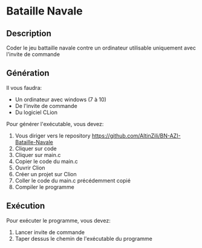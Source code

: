 # Bataille Navale

## Description
Coder le jeu battaille navale contre un ordinateur utilisable uniquement avec l'invite de commande

## Génération


Il vous faudra:

- Un ordinateur avec windows (7 à 10)
- De l'invite de commande 
- Du logiciel CLion


Pour générer l'exécutable, vous devez:

1. Vous diriger vers le repository https://github.com/AltinZili/BN-AZI-Bataille-Navale
1. Cliquer sur code
1. Cliquer sur main.c
1. Copier le code du main.c
1. Ouvrir Clion
1. Créer un projet sur Clion
1. Coller le code du main.c précédemment copié
1. Compiler le programme

## Exécution

Pour exécuter le programme, vous devez:

1. Lancer invite de commande
1. Taper dessus le chemin de l'exécutable du programme
